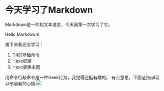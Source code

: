 # 今天学习了Markdown

Markdown是一种超文本语言，今天我第一次学习了它。

Hello Markdown!

接下来我还会学习：

1. Git的基础命令
2. Hexo框架
3. Hexo更换主题

用命令行敲命令是一种Geek行为，我觉得还挺有趣的。
有点意思，下面这张gif可以形容我的心情:![](https://qgt-style.oss-cn-hangzhou.aliyuncs.com/newcoursep4/g1/g1-2-2/tenor.gif)
